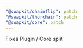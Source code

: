 ```yaml
---
"@swapkit/chainflip": patch
"@swapkit/thorchain": patch
"@swapkit/core": patch
---
```


Fixes Plugin / Core split
